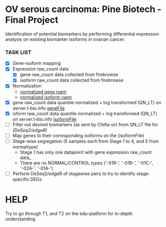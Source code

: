 # OV serous carcinoma: Pine Biotech - Final Project
Identification of potential biomarkers by performing differential expression analysis on existing biomarker isoforms in ovarian cancer.

### TASK LIST
- [x] Gene-isoform mapping
- [x] Expression raw_count data
  - [x] gene raw_count data collected from firebrowse
  - [x] isoform raw_count data collected from firebrowse
- [x] Normalization
  - [normalized gene rsem](https://github.com/namhsuya/pb-ov-biomarker-identification/blob/master/normalized/ov_stagewise_all_geneRSEM_QN5_LT_REQUIRED_stagewise_allgeneRSEM_extracted_Threshold_5_normalized.txt)
  - [normalized isoform rsem](https://github.com/namhsuya/pb-ov-biomarker-identification/blob/master/normalized/ov_stagewise_all_isoformRSEM_QN5_LT_REQUIRED_stagewise_allisoformRSEM_extracted_Threshold_5_normalized.txt)
 - [x] gene raw_count data quantile normalized + log transformed (QN_LT) on server.t-bio.info [geneFile](https://github.com/namhsuya/pb-ov-biomarker-identification/blob/master/not_normalized/REQUIRED_stagewise_allGenesRSEM_extracted.txt)
 - [x] isform raw_count data quantile normalized + log transformed (QN_LT) on server.t-bio.info [isoformFile](https://github.com/namhsuya/pb-ov-biomarker-identification/blob/master/not_normalized/REQUIRED_stagewise_allisoformsRSEM_extracted.txt)
- [ ] Filter out desired biomarkers (as sent by Chitta sir) from QN_LT file for _(DeSeq2/edgeR)_
- [ ] Map genes to their corresponding isoforms on the (isoformFile)
- [ ] Stage-wise segregation (5 samples each from Stage 1 to 4, and 5 from normaltype)
     - Stage 1 has only one datapoint with gene expression raw_count data_
     - There are no NORMAL/CONTROL types ('-01R-', '-01B-', '-01C-', '-02A-', '-01A-')
- [ ] Perform DeSeq2/edgeR of stagewise pairs to try to identify stage-specific DEGs
	
# HELP
Try to go through T1, and T2 on the edu-platform for in-depth understanding
